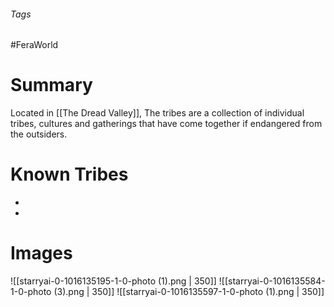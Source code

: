 ###### Tags

#FeraWorld

# Summary
Located in [[The Dread Valley]], The tribes are a collection of individual tribes, cultures and gatherings that have come together if endangered from the outsiders.

# Known Tribes
- 
- 
# Images
![[starryai-0-1016135195-1-0-photo (1).png | 350]]
![[starryai-0-1016135584-1-0-photo (3).png | 350]]
![[starryai-0-1016135597-1-0-photo (1).png | 350]]